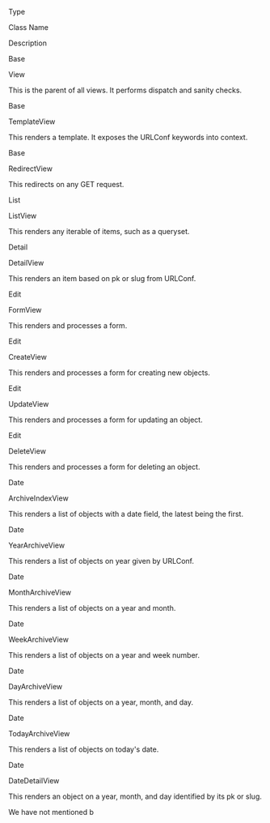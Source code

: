 Type
	

Class Name
	

Description

Base
	

View
	

This is the parent of all views. It performs dispatch and sanity checks.

Base
	

TemplateView
	

This renders a template. It exposes the URLConf keywords into context.

Base
	

RedirectView
	

This redirects on any GET request.

List
	

ListView
	

This renders any iterable of items, such as a queryset.

Detail
	

DetailView
	

This renders an item based on pk or slug from URLConf.

Edit
	

FormView
	

This renders and processes a form.

Edit
	

CreateView
	

This renders and processes a form for creating new objects.

Edit
	

UpdateView
	

This renders and processes a form for updating an object.

Edit
	

DeleteView
	

This renders and processes a form for deleting an object.

Date
	

ArchiveIndexView
	

This renders a list of objects with a date field, the latest being the first.

Date
	

YearArchiveView
	

This renders a list of objects on year given by URLConf.

Date
	

MonthArchiveView
	

This renders a list of objects on a year and month.

Date
	

WeekArchiveView
	

This renders a list of objects on a year and week number.

Date
	

DayArchiveView
	

This renders a list of objects on a year, month, and day.

Date
	

TodayArchiveView
	

This renders a list of objects on today's date.

Date
	

DateDetailView
	

This renders an object on a year, month, and day identified by its pk or slug.

We have not mentioned b